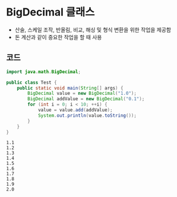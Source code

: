 BigDecimal 클래스
===
*  산술, 스케일 조작, 반올림, 비교, 해싱 및 형식 변환을 위한 작업을 제공함
*  돈 계산과 같이 중요한 작업을 할 때 사용

코드
---
```java
import java.math.BigDecimal;

public class Test {
    public static void main(String[] args) {
        BigDecimal value = new BigDecimal("1.0");
        BigDecimal addValue = new BigDecimal("0.1");
        for (int i = 0; i < 10; ++i) {
            value = value.add(addValue);
            System.out.println(value.toString());
        }
    }
}
```
```
1.1
1.2
1.3
1.4
1.5
1.6
1.7
1.8
1.9
2.0
```
